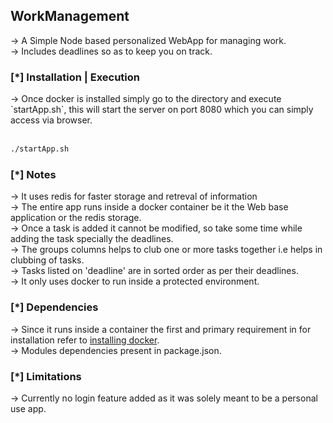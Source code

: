 <h2> WorkManagement </h2>

-> A Simple Node based personalized WebApp for managing work.<br>
-> Includes deadlines so as to keep you on track. <br>

<h3>[*] Installation | Execution</h3>
-> Once docker is installed simply go to the directory and execute `startApp.sh`, this will start the server on port 8080 which you can simply access via browser.</br>
<br>

```bash
./startApp.sh
```

<h3>[*] Notes</h3>
-> It uses redis for faster storage and retreval of information <br>
-> The entire app runs inside a docker container be it the Web base application or the redis storage. <br>
-> Once a task is added it cannot be modified, so take some time while adding the task specially the deadlines. <br>
-> The groups columns helps to club one or more tasks together i.e helps in clubbing of tasks.<br>
-> Tasks listed on 'deadline' are in sorted order as per their deadlines.<br>
-> It only uses docker to run inside a protected environment.<br>

<h3>[*] Dependencies</h3>
-> Since it runs inside a container the first and primary requirement in for installation refer to <a href="https://docs.docker.com/install/">installing docker</a>. <br>
-> Modules dependencies present in package.json.<br>

<h3>[*] Limitations</h3>
-> Currently no login feature added as it was solely meant to be a personal use app. </br>
